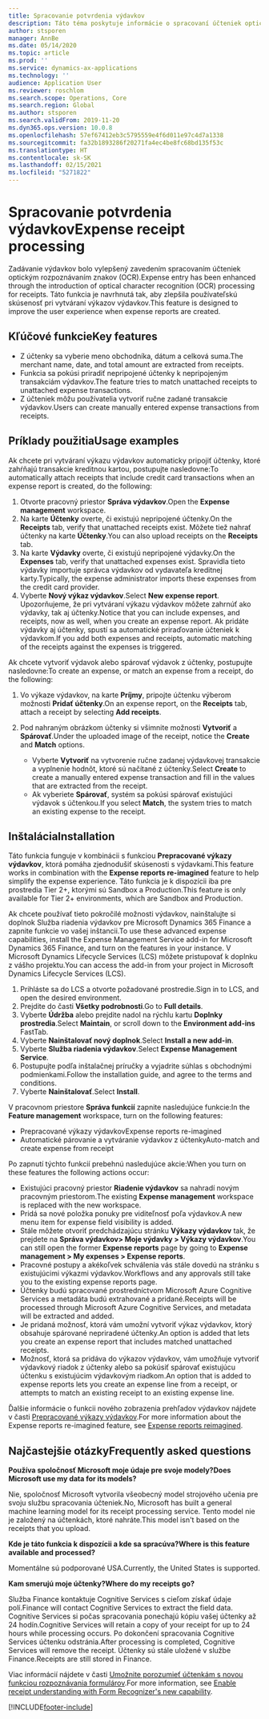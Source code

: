 ```yaml
---
title: Spracovanie potvrdenia výdavkov
description: Táto téma poskytuje informácie o spracovaní účteniek optickým rozpoznávaním znakov (OCR). Táto funkcia je navrhnutá tak, aby zlepšila používateľskú skúsenosť pri vytváraní výkazov výdavkov v Microsoft Dynamics 365 Finance.
author: stsporen
manager: AnnBe
ms.date: 05/14/2020
ms.topic: article
ms.prod: ''
ms.service: dynamics-ax-applications
ms.technology: ''
audience: Application User
ms.reviewer: roschlom
ms.search.scope: Operations, Core
ms.search.region: Global
ms.author: stsporen
ms.search.validFrom: 2019-11-20
ms.dyn365.ops.version: 10.0.8
ms.openlocfilehash: 57ef67412eb3c5795559e4f6d011e97c4d7a1338
ms.sourcegitcommit: fa32b1893286f20271fa4ec4be8fc68bd135f53c
ms.translationtype: HT
ms.contentlocale: sk-SK
ms.lasthandoff: 02/15/2021
ms.locfileid: "5271822"
---
```

# <a name="expense-receipt-processing"></a><span data-ttu-id="3c532-104">Spracovanie potvrdenia výdavkov</span><span class="sxs-lookup"><span data-stu-id="3c532-104">Expense receipt processing</span></span>

<span data-ttu-id="3c532-105">Zadávanie výdavkov bolo vylepšený zavedením spracovaním účteniek optickým rozpoznávaním znakov (OCR).</span><span class="sxs-lookup"><span data-stu-id="3c532-105">Expense entry has been enhanced through the introduction of optical character recognition (OCR) processing for receipts.</span></span> <span data-ttu-id="3c532-106">Táto funkcia je navrhnutá tak, aby zlepšila používateľskú skúsenosť pri vytváraní výkazov výdavkov.</span><span class="sxs-lookup"><span data-stu-id="3c532-106">This feature is designed to improve the user experience when expense reports are created.</span></span>

## <a name="key-features"></a><span data-ttu-id="3c532-107">Kľúčové funkcie</span><span class="sxs-lookup"><span data-stu-id="3c532-107">Key features</span></span>

- <span data-ttu-id="3c532-108">Z účtenky sa vyberie meno obchodníka, dátum a celková suma.</span><span class="sxs-lookup"><span data-stu-id="3c532-108">The merchant name, date, and total amount are extracted from receipts.</span></span>
- <span data-ttu-id="3c532-109">Funkcia sa pokúsi priradiť nepripojené účtenky k nepripojeným transakciám výdavkov.</span><span class="sxs-lookup"><span data-stu-id="3c532-109">The feature tries to match unattached receipts to unattached expense transactions.</span></span>
- <span data-ttu-id="3c532-110">Z účteniek môžu používatelia vytvoriť ručne zadané transakcie výdavkov.</span><span class="sxs-lookup"><span data-stu-id="3c532-110">Users can create manually entered expense transactions from receipts.</span></span>

## <a name="usage-examples"></a><span data-ttu-id="3c532-111">Príklady použitia</span><span class="sxs-lookup"><span data-stu-id="3c532-111">Usage examples</span></span>

<span data-ttu-id="3c532-112">Ak chcete pri vytváraní výkazu výdavkov automaticky pripojiť účtenky, ktoré zahŕňajú transakcie kreditnou kartou, postupujte nasledovne:</span><span class="sxs-lookup"><span data-stu-id="3c532-112">To automatically attach receipts that include credit card transactions when an expense report is created, do the following:</span></span>

  1. <span data-ttu-id="3c532-113">Otvorte pracovný priestor **Správa výdavkov**.</span><span class="sxs-lookup"><span data-stu-id="3c532-113">Open the **Expense management** workspace.</span></span>
  2. <span data-ttu-id="3c532-114">Na karte **Účtenky** overte, či existujú nepripojené účtenky.</span><span class="sxs-lookup"><span data-stu-id="3c532-114">On the **Receipts** tab, verify that unattached receipts exist.</span></span> <span data-ttu-id="3c532-115">Môžete tiež nahrať účtenky na karte **Účtenky**.</span><span class="sxs-lookup"><span data-stu-id="3c532-115">You can also upload receipts on the **Receipts** tab.</span></span>
  3. <span data-ttu-id="3c532-116">Na karte **Výdavky** overte, či existujú nepripojené výdavky.</span><span class="sxs-lookup"><span data-stu-id="3c532-116">On the **Expenses** tab, verify that unattached expenses exist.</span></span> <span data-ttu-id="3c532-117">Spravidla tieto výdavky importuje správca výdavkov od vydavateľa kreditnej karty.</span><span class="sxs-lookup"><span data-stu-id="3c532-117">Typically, the expense administrator imports these expenses from the credit card provider.</span></span>
  4. <span data-ttu-id="3c532-118">Vyberte **Nový výkaz výdavkov**.</span><span class="sxs-lookup"><span data-stu-id="3c532-118">Select **New expense report**.</span></span> <span data-ttu-id="3c532-119">Upozorňujeme, že pri vytváraní výkazu výdavkov môžete zahrnúť ako výdavky, tak aj účtenky.</span><span class="sxs-lookup"><span data-stu-id="3c532-119">Notice that you can include expenses, and receipts, now as well, when you create an expense report.</span></span> <span data-ttu-id="3c532-120">Ak pridáte výdavky aj účtenky, spustí sa automatické priraďovanie účteniek k výdavkom.</span><span class="sxs-lookup"><span data-stu-id="3c532-120">If you add both expenses and receipts, automatic matching of the receipts against the expenses is triggered.</span></span>

<span data-ttu-id="3c532-121">Ak chcete vytvoriť výdavok alebo spárovať výdavok z účtenky, postupujte nasledovne:</span><span class="sxs-lookup"><span data-stu-id="3c532-121">To create an expense, or match an expense from a receipt, do the following:</span></span>

  1. <span data-ttu-id="3c532-122">Vo výkaze výdavkov, na karte **Príjmy**, pripojte účtenku výberom možnosti **Pridať účtenky**.</span><span class="sxs-lookup"><span data-stu-id="3c532-122">On an expense report, on the **Receipts** tab, attach a receipt by selecting **Add receipts**.</span></span>
  2. <span data-ttu-id="3c532-123">Pod nahraným obrázkom účtenky si všimnite možnosti **Vytvoriť** a **Spárovať**.</span><span class="sxs-lookup"><span data-stu-id="3c532-123">Under the uploaded image of the receipt, notice the **Create** and **Match** options.</span></span>

      - <span data-ttu-id="3c532-124">Vyberte **Vytvoriť** na vytvorenie ručne zadanej výdavkovej transakcie a vyplnenie hodnôt, ktoré sú načítané z účtenky.</span><span class="sxs-lookup"><span data-stu-id="3c532-124">Select **Create** to create a manually entered expense transaction and fill in the values that are extracted from the receipt.</span></span>
      - <span data-ttu-id="3c532-125">Ak vyberiete **Spárovať**, systém sa pokúsi spárovať existujúci výdavok s účtenkou.</span><span class="sxs-lookup"><span data-stu-id="3c532-125">If you select **Match**, the system tries to match an existing expense to the receipt.</span></span>

## <a name="installation"></a><span data-ttu-id="3c532-126">Inštalácia</span><span class="sxs-lookup"><span data-stu-id="3c532-126">Installation</span></span>

<span data-ttu-id="3c532-127">Táto funkcia funguje v kombinácii s funkciou **Prepracované výkazy výdavkov**, ktorá pomáha zjednodušiť skúsenosti s výdavkami.</span><span class="sxs-lookup"><span data-stu-id="3c532-127">This feature works in combination with the **Expense reports re-imagined** feature to help simplify the expense experience.</span></span> <span data-ttu-id="3c532-128">Táto funkcia je k dispozícii iba pre prostredia Tier 2+, ktorými sú Sandbox a Production.</span><span class="sxs-lookup"><span data-stu-id="3c532-128">This feature is only available for Tier 2+ environments, which are Sandbox and Production.</span></span>

<span data-ttu-id="3c532-129">Ak chcete používať tieto pokročilé možnosti výdavkov, nainštalujte si doplnok Služba riadenia výdavkov pre Microsoft Dynamics 365 Finance a zapnite funkcie vo vašej inštancii.</span><span class="sxs-lookup"><span data-stu-id="3c532-129">To use these advanced expense capabilities, install the Expense Management Service add-in for Microsoft Dynamics 365 Finance, and turn on the features in your instance.</span></span> <span data-ttu-id="3c532-130">V Microsoft Dynamics Lifecycle Services (LCS) môžete pristupovať k doplnku z vášho projektu.</span><span class="sxs-lookup"><span data-stu-id="3c532-130">You can access the add-in from your project in Microsoft Dynamics Lifecycle Services (LCS).</span></span>

1. <span data-ttu-id="3c532-131">Prihláste sa do LCS a otvorte požadované prostredie.</span><span class="sxs-lookup"><span data-stu-id="3c532-131">Sign in to LCS, and open the desired environment.</span></span>
2. <span data-ttu-id="3c532-132">Prejdite do časti **Všetky podrobnosti**.</span><span class="sxs-lookup"><span data-stu-id="3c532-132">Go to **Full details**.</span></span>
3. <span data-ttu-id="3c532-133">Vyberte **Údržba** alebo prejdite nadol na rýchlu kartu **Doplnky prostredia**.</span><span class="sxs-lookup"><span data-stu-id="3c532-133">Select **Maintain**, or scroll down to the **Environment add-ins** FastTab.</span></span>
4. <span data-ttu-id="3c532-134">Vyberte **Nainštalovať nový doplnok**.</span><span class="sxs-lookup"><span data-stu-id="3c532-134">Select **Install a new add-in**.</span></span>
5. <span data-ttu-id="3c532-135">Vyberte **Služba riadenia výdavkov**.</span><span class="sxs-lookup"><span data-stu-id="3c532-135">Select **Expense Management Service**.</span></span>
6. <span data-ttu-id="3c532-136">Postupujte podľa inštalačnej príručky a vyjadrite súhlas s obchodnými podmienkami.</span><span class="sxs-lookup"><span data-stu-id="3c532-136">Follow the installation guide, and agree to the terms and conditions.</span></span>
7. <span data-ttu-id="3c532-137">Vyberte **Nainštalovať**.</span><span class="sxs-lookup"><span data-stu-id="3c532-137">Select **Install**.</span></span>

<span data-ttu-id="3c532-138">V pracovnom priestore **Správa funkcií** zapnite nasledujúce funkcie:</span><span class="sxs-lookup"><span data-stu-id="3c532-138">In the **Feature management** workspace, turn on the following features:</span></span>

- <span data-ttu-id="3c532-139">Prepracované výkazy výdavkov</span><span class="sxs-lookup"><span data-stu-id="3c532-139">Expense reports re-imagined</span></span>
- <span data-ttu-id="3c532-140">Automatické párovanie a vytváranie výdavkov z účtenky</span><span class="sxs-lookup"><span data-stu-id="3c532-140">Auto-match and create expense from receipt</span></span>

<span data-ttu-id="3c532-141">Po zapnutí týchto funkcií prebehnú nasledujúce akcie:</span><span class="sxs-lookup"><span data-stu-id="3c532-141">When you turn on these features the following actions occur:</span></span>

- <span data-ttu-id="3c532-142">Existujúci pracovný priestor **Riadenie výdavkov** sa nahradí novým pracovným priestorom.</span><span class="sxs-lookup"><span data-stu-id="3c532-142">The existing **Expense management** workspace is replaced with the new workspace.</span></span>
- <span data-ttu-id="3c532-143">Pridá sa nové položka ponuky pre viditeľnosť poľa výdavkov.</span><span class="sxs-lookup"><span data-stu-id="3c532-143">A new menu item for expense field visibility is added.</span></span>
- <span data-ttu-id="3c532-144">Stále môžete otvoriť predchádzajúcu stránku **Výkazy výdavkov** tak, že prejdete na **Správa výdavkov> Moje výdavky > Výkazy výdavkov**.</span><span class="sxs-lookup"><span data-stu-id="3c532-144">You can still open the former **Expense reports** page by going to **Expense management > My expenses > Expense reports**.</span></span>
- <span data-ttu-id="3c532-145">Pracovné postupy a akékoľvek schválenia vás stále dovedú na stránku s existujúcimi výkazmi výdavkov.</span><span class="sxs-lookup"><span data-stu-id="3c532-145">Workflows and any approvals still take you to the existing expense reports page.</span></span>
- <span data-ttu-id="3c532-146">Účtenky budú spracované prostredníctvom Microsoft Azure Cognitive Services a metadáta budú extrahované a pridané.</span><span class="sxs-lookup"><span data-stu-id="3c532-146">Receipts will be processed through Microsoft Azure Cognitive Services, and metadata will be extracted and added.</span></span>
- <span data-ttu-id="3c532-147">Je pridaná možnosť, ktorá vám umožní vytvoriť výkaz výdavkov, ktorý obsahuje spárované nepriradené účtenky.</span><span class="sxs-lookup"><span data-stu-id="3c532-147">An option is added that lets you create an expense report that includes matched unattached receipts.</span></span>
- <span data-ttu-id="3c532-148">Možnosť, ktorá sa pridáva do výkazov výdavkov, vám umožňuje vytvoriť výdavkový riadok z účtenky alebo sa pokúsiť spárovať existujúcu účtenku s existujúcim výdavkovým riadkom.</span><span class="sxs-lookup"><span data-stu-id="3c532-148">An option that is added to expense reports lets you create an expense line from a receipt, or attempts to match an existing receipt to an existing expense line.</span></span>

<span data-ttu-id="3c532-149">Ďalšie informácie o funkcii nového zobrazenia prehľadov výdavkov nájdete v časti [Prepracované výkazy výdavkov](ExpenseWorkspaceNew.md).</span><span class="sxs-lookup"><span data-stu-id="3c532-149">For more information about the Expense reports re-imagined feature, see [Expense reports reimagined](ExpenseWorkspaceNew.md).</span></span>

## <a name="frequently-asked-questions"></a><span data-ttu-id="3c532-150">Najčastejšie otázky</span><span class="sxs-lookup"><span data-stu-id="3c532-150">Frequently asked questions</span></span>

<span data-ttu-id="3c532-151">**Používa spoločnosť Microsoft moje údaje pre svoje modely?**</span><span class="sxs-lookup"><span data-stu-id="3c532-151">**Does Microsoft use my data for its models?**</span></span>

<span data-ttu-id="3c532-152">Nie, spoločnosť Microsoft vytvorila všeobecný model strojového učenia pre svoju službu spracovania účteniek.</span><span class="sxs-lookup"><span data-stu-id="3c532-152">No, Microsoft has built a general machine learning model for its receipt processing service.</span></span> <span data-ttu-id="3c532-153">Tento model nie je založený na účtenkách, ktoré nahráte.</span><span class="sxs-lookup"><span data-stu-id="3c532-153">This model isn't based on the receipts that you upload.</span></span>

<span data-ttu-id="3c532-154">**Kde je táto funkcia k dispozícii a kde sa spracúva?**</span><span class="sxs-lookup"><span data-stu-id="3c532-154">**Where is this feature available and processed?**</span></span>

<span data-ttu-id="3c532-155">Momentálne sú podporované USA.</span><span class="sxs-lookup"><span data-stu-id="3c532-155">Currently, the United States is supported.</span></span>

<span data-ttu-id="3c532-156">**Kam smerujú moje účtenky?**</span><span class="sxs-lookup"><span data-stu-id="3c532-156">**Where do my receipts go?**</span></span>

<span data-ttu-id="3c532-157">Služba Finance kontaktuje Cognitive Services s cieľom získať údaje polí.</span><span class="sxs-lookup"><span data-stu-id="3c532-157">Finance will contact Cognitive Services to extract the field data.</span></span> <span data-ttu-id="3c532-158">Cognitive Services si počas spracovania ponechajú kópiu vašej účtenky až 24 hodín.</span><span class="sxs-lookup"><span data-stu-id="3c532-158">Cognitive Services will retain a copy of your receipt for up to 24 hours while processing occurs.</span></span> <span data-ttu-id="3c532-159">Po dokončení spracovania Cognitive Services účtenku odstránia.</span><span class="sxs-lookup"><span data-stu-id="3c532-159">After processing is completed, Cognitive Services will remove the receipt.</span></span> <span data-ttu-id="3c532-160">Účtenky sú stále uložené v službe Finance.</span><span class="sxs-lookup"><span data-stu-id="3c532-160">Receipts are still stored in Finance.</span></span>

<span data-ttu-id="3c532-161">Viac informácií nájdete v časti [Umožnite porozumieť účtenkám s novou funkciou rozpoznávania formulárov](https://azure.microsoft.com/blog/enable-receipt-understanding-with-form-recognizer-s-new-capability/).</span><span class="sxs-lookup"><span data-stu-id="3c532-161">For more information, see [Enable receipt understanding with Form Recognizer's new capability](https://azure.microsoft.com/blog/enable-receipt-understanding-with-form-recognizer-s-new-capability/).</span></span>


[!INCLUDE[footer-include](../includes/footer-banner.md)]